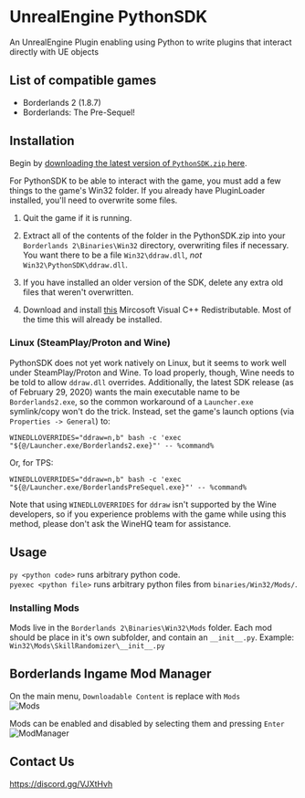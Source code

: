 # UnrealEngine PythonSDK
An UnrealEngine Plugin enabling using Python to write plugins that interact directly with UE objects

## List of compatible games
* Borderlands 2 (1.8.7)
* Borderlands: The Pre-Sequel!

## Installation

Begin by [downloading the latest version of `PythonSDK.zip` here](https://github.com/Matt-Hurd/BL2-SDK/releases).


For PythonSDK to be able to interact with the game, you must add a few things to the game's Win32 folder. If you already have PluginLoader installed, you'll need to overwrite some files.

1. Quit the game if it is running.  

2. Extract all of the contents of the folder in the PythonSDK.zip into your `Borderlands 2\Binaries\Win32` directory, overwriting files if necessary.  
   You want there to be a file `Win32\ddraw.dll`, *not* `Win32\PythonSDK\ddraw.dll`.  

3. If you have installed an older version of the SDK, delete any extra old files that weren't overwritten.

4. Download and install [this](https://aka.ms/vs/16/release/vc_redist.x86.exe) Mircosoft Visual C++ Redistributable. Most of the time this will already be installed.

### Linux (SteamPlay/Proton and Wine)

PythonSDK does not yet work natively on Linux, but it seems to work well under SteamPlay/Proton and Wine.  To load properly, though, Wine needs to be told to allow `ddraw.dll` overrides.  Additionally, the latest SDK release (as of February 29, 2020) wants the main executable name to be `Borderlands2.exe`, so the common workaround of a `Launcher.exe` symlink/copy won't do the trick.  Instead, set the game's launch options (via `Properties -> General`) to:

    WINEDLLOVERRIDES="ddraw=n,b" bash -c 'exec "${@/Launcher.exe/Borderlands2.exe}"' -- %command%

Or, for TPS:

    WINEDLLOVERRIDES="ddraw=n,b" bash -c 'exec "${@/Launcher.exe/BorderlandsPreSequel.exe}"' -- %command%

Note that using `WINEDLLOVERRIDES` for `ddraw` isn't supported by the Wine developers, so if you experience problems with the game while using this method, please don't ask the WineHQ team for assistance.

## Usage

`py <python code>` runs arbitrary python code.  
`pyexec <python file>` runs arbitrary python files from `binaries/Win32/Mods/`.


### Installing Mods

Mods live in the `Borderlands 2\Binaries\Win32\Mods` folder. Each mod should be place in it's own subfolder, and contain an `__init__.py`. Example: `Win32\Mods\SkillRandomizer\__init__.py`   


## Borderlands Ingame Mod Manager

On the main menu, `Downloadable Content` is replace with `Mods`  
![Mods](https://i.imgur.com/HOHcwYh.jpg)  

Mods can be enabled and disabled by selecting them and pressing `Enter`  
![ModManager](https://i.imgur.com/8ZaUsDP.png)

## Contact Us
https://discord.gg/VJXtHvh
